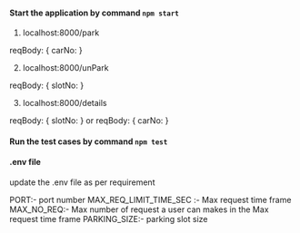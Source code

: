 #### Start the application by command `npm start`

1. localhost:8000/park

reqBody: {
    carNo: <carNo>
}

2. localhost:8000/unPark

reqBody: {
    slotNo: <slotNo>
}

3. localhost:8000/details

reqBody: {
    slotNo: <slotNo>
}
or
reqBody: {
    carNo: <carNo>
}

#### Run the test cases by command `npm test`


#### .env file
update the .env file as per requirement

PORT:- port number
MAX_REQ_LIMIT_TIME_SEC :- Max request time frame
MAX_NO_REQ:- Max number of request a user can makes in the Max request time frame
PARKING_SIZE:- parking slot size
